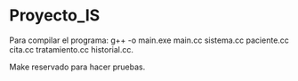 # Proyecto_IS


Para compilar el programa: g++ -o main.exe main.cc sistema.cc paciente.cc cita.cc tratamiento.cc historial.cc.

Make reservado para hacer pruebas.
